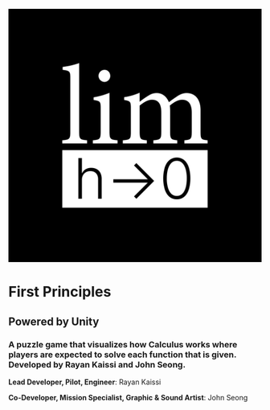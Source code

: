 ![Logo](/FirstPrinciplesLogo.png)
# First Principles
## Powered by **Unity**
### A puzzle game that visualizes how Calculus works where players are expected to solve each function that is given. Developed by Rayan Kaissi and John Seong. ###
**Lead Developer, Pilot, Engineer**: Rayan Kaissi

**Co-Developer, Mission Specialist, Graphic & Sound Artist**: John Seong
